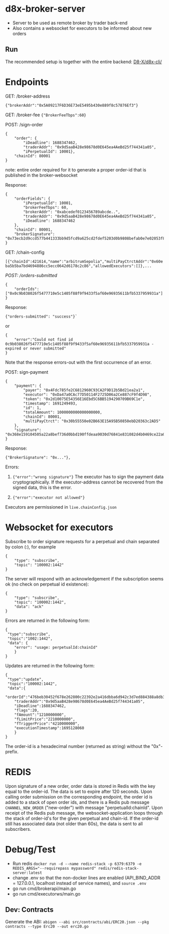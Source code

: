 # d8x-broker-server
- Server to be used as remote broker by trader back-end
- Also contains a websocket for executors to be informed about
 new orders

## Run
The recommended setup is together with the entire backend:
[D8-X/d8x-cli/](https://github.com/D8-X/d8x-cli/)

# Endpoints

GET: /broker-address

`{"brokerAddr":"0x5A09217F6D36E73eE5495b430e889f8c57876Ef3"}`

GET: /broker-fee
`{"BrokerFeeTbps":60}`

POST: /sign-order

```
{
    "order": {
        "iDeadline": 1688347462,
        "traderAddr": "0x9d5aaB428e98678d0E645ea4AeBd25f744341a05",
        "iPerpetualId": 10001},
    "chainId": 80001
}
```
note: entire order required for it to generate a proper order-id that is published in the broker-websocket

Response:

```
{
    "orderFields": {
        "iPerpetualId": 10001,
        "brokerFeeTbps": 60,
        "brokerAddr": "0xabcedef0123456789abcde..",
        "traderAddr": "0x9d5aaB428e98678d0E645ea4AeBd25f744341a05",
        "iDeadline": 1688347462
    },
    "chainId": 80001,
    "brokerSignature": "0x73ecb2d9ccd577b441333bb9d5fcd9a625cd2fdef5203d0b9808befab0e7e02053f8e0deac0602f1cc294f4706281f83a48745cee92a7bf61cef0516ec7514f21b"
}

```


GET: /chain-config

`[{"chainId":421614,"name":"arbitrumSepolia","multiPayCtrctAddr":"0x60eba5b5ba7bd4694886cc5ecc0642d6178c2c86","allowedExecutors":[]},...`

*POST: /orders-submitted*
```
{
    "orderIds": ["0x0c9b038026f5477710e5c1405f88f9f9433f5af60e96935611bfb5337959931a"]
}
```

Response:
```
{"orders-submitted": "success"}`
```
or
```
{
    "error":"Could not find id 0c9b038026f5477710e5c1405f88f9f9433f5af60e96935611bfb5337959931a - expired or never submitted"
}

```
Note that the response errors-out with the first occurrence of an error.


POST: sign-payment
```
{
    "payment": {
        "payer": "0x4Fdc785fe2C6812960C93CA2F9D12b5Bd21ea2a1", 
        "executor": "0xDa47a0CAc77D50114F2725D06a2Ce887cF9f4D98", 
        "token": "0x2d10075E54356E16Ebd5C6BB5194290709B69C1e", 
        "timestamp": 1691249493, 
        "id": 1,
        "totalAmount": 1000000000000000000,
        "chainId": 80001,
        "multiPayCtrct": "0x30b55550e02B663E15A95B50850ebD20363c2AD5"
    },
    "signature": "0x368e159104505a22a8bef736d0bbd190ffdeaa9030d76841e831082d4b0469ce22a034ed9672dd88324e22f479b08aa5c6729d3319c1d3db1b535068d86866571c"
}
```
Response:
```
{"BrokerSignature": "0x..."},
```
Errors:
1. `{"error":"wrong signature"}`
The executor has to sign the payment data cryptographically. If the executor-address cannot be recovered from the signed data,
this is the error.

2. `{"error":"executor not allowed"}`

Executors are permissioned in `live.chainConfig.json`

# Websocket for executors
Subscribe to order signature requests for a perpetual and chain separated
by colon (:), for example

```
{
    "type": "subscribe",
    "topic": "100002:1442"
}
```
The server will respond with an acknowledgement if the subscription seems ok (no check on perpetual id existence):
```
{
    "type": "subscribe",
    "topic": "100002:1442",
    "data": "ack"
}
```
Errors are returned in the following form:
```
{
 "type":"subscribe",
 "topic":"1002:1442",
 "data": {
    "error": "usage: perpetualId:chainId"
    }
}
```
Updates are returned in the following form:
```
{
 "type":"update",
 "topic":"100002:1442",
 "data":{
    "orderId":"476beb30452f678e262800c22392e2a416dbba6d942c3d7ed884388a8db3d7b3",
    "traderAddr":"0x9d5aaB428e98678d0E645ea4AeBd25f744341a05",
    "iDeadline":1688347462,
    "flags":20,
    "fAmount":"1210000000",
    "fLimitPrice":"2210000000",
    "fTriggerPrice":"4210000000",
    "executionTimestamp":1695128060
    }
}
```
The order-id is a hexadecimal number (returned as string) without the "0x"-prefix.

# REDIS

Upon signature of a new order, order data is stored in Redis with the key equal to the order-id. The data is set
to expire after 120 seconds. Upon calling order submission on the 
corresponding endpoint, the order id is added to a stack of open order ids, and there is a Redis pub message `CHANNEL_NEW_ORDER` ("new-order")
with message "perpetualId:chainId".
Upon receipt of the Redis pub message, the 
websocket-application loops through the stack of order-id's for the given perpetual
and chain-id. If the order-id still has associated data (not older than 60s), the
data is sent to all subscribers.

# Debug/Test

- Run redis `docker run -d --name redis-stack -p 6379:6379 -e REDIS_ARGS="--requirepass mypassword" redis/redis-stack-server:latest`
- change .env so that the non-docker lines are enabled (API_BIND_ADDR = 127.0.0.1, localhost instead of service names), and `source .env`
- go run cmd/brokerapi/main.go
- go run cmd/executorws/main.go

## Dev: Contracts
Generate the ABI:
`abigen --abi src/contracts/abi/ERC20.json --pkg contracts --type Erc20 --out erc20.go`
